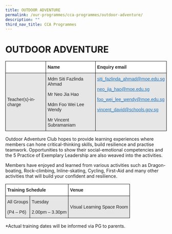```yaml
---
title: OUTDOOR ADVENTURE
permalink: /our-programmes/cca-programmes/outdoor-adventure/
description: ""
third_nav_title: CCA Programmes
---
```

<h1><b>OUTDOOR ADVENTURE</b></h1>

<table style="border-collapse:collapse;border-spacing:0" class="tg"><thead><tr><th style="background-color:#FFF;border-color:#000000;border-style:solid;border-width:1px;color:#222;font-family:Arial, sans-serif;font-size:14px;font-weight:bold;overflow:hidden;padding:10px 5px;text-align:left;vertical-align:top;word-break:normal"></th><th style="background-color:#FFF;border-color:#000000;border-style:solid;border-width:1px;color:#222;font-family:Arial, sans-serif;font-size:14px;font-weight:bold;overflow:hidden;padding:10px 5px;text-align:left;vertical-align:top;word-break:normal"><span style="font-weight:bold">Name</span></th><th style="background-color:#FFF;border-color:#000000;border-style:solid;border-width:1px;color:#222;font-family:Arial, sans-serif;font-size:14px;font-weight:bold;overflow:hidden;padding:10px 5px;text-align:left;vertical-align:top;word-break:normal"><span style="font-weight:bold">Enquiry email</span></th></tr></thead><tbody><tr><td style="background-color:#E6E6E6;border-color:#000000;border-style:solid;border-width:1px;color:#222;font-family:Arial, sans-serif;font-size:14px;overflow:hidden;padding:10px 5px;text-align:left;vertical-align:middle;word-break:normal">Teacher(s)-in-charge</td><td style="background-color:#E6E6E6;border-color:#000000;border-style:solid;border-width:1px;color:#222;font-family:Arial, sans-serif;font-size:14px;overflow:hidden;padding:10px 5px;text-align:left;vertical-align:middle;word-break:normal">Mdm Siti Fazlinda Ahmad<br><br>Mr Neo Jia Hao<br><br>Mdm Foo Wei Lee Wendy<br><br>Mr Vincent Subramaniam</td><td style="background-color:#E6E6E6;border-color:#000000;border-style:solid;border-width:1px;color:#1E73BE;font-family:Arial, sans-serif;font-size:14px;overflow:hidden;padding:10px 5px;text-align:left;text-decoration:underline;vertical-align:top;word-break:normal"><a href="mailto:siti_fazlinda_ahmad@moe.edu.sg" target="_blank" rel="noopener noreferrer"><span style="text-decoration:underline;color:#1E73BE;background-color:transparent">siti_fazlinda_ahmad@moe.edu.sg</span></a><br><br><a href="mailto:neo_jia_hao@moe.edu.sg" target="_blank" rel="noopener noreferrer"><span style="text-decoration:underline;color:#1E73BE;background-color:transparent">neo_jia_hao@moe.edu.sg</span></a><br><br><a href="mailto:foo_wei_lee_wendy@moe.edu.sg" target="_blank" rel="noopener noreferrer"><span style="text-decoration:underline;color:#1E73BE;background-color:transparent">foo_wei_lee_wendy@moe.edu.sg</span></a><br><br><a href="mailto:vincent_david@schools.gov.sg" target="_blank" rel="noopener noreferrer"><span style="text-decoration:underline;color:#1E73BE;background-color:transparent">vincent_david@schools.gov.sg</span></a></td></tr></tbody></table>



Outdoor Adventure Club hopes to provide learning experiences where members can hone critical-thinking skills, build resilience and practise teamwork. Opportunities to show their social-emotional competencies and the 5 Practice of Exemplary Leadership are also weaved into the activities.

Members have enjoyed and learned from various activities such as Dragon-boating, Rock-climbing, Inline-skating, Cycling, First-Aid and many other activities that will build your confident and resilience.

<table style="border-collapse:collapse;border-spacing:0" class="tg"><thead><tr><th style="background-color:#FFF;border-color:#000000;border-style:solid;border-width:1px;color:#222;font-family:Arial, sans-serif;font-size:14px;font-weight:bold;overflow:hidden;padding:10px 5px;text-align:left;vertical-align:top;word-break:normal" colspan="2"><span style="font-weight:bold">Training Schedule</span></th><th style="background-color:#FFF;border-color:#000000;border-style:solid;border-width:1px;color:#222;font-family:Arial, sans-serif;font-size:14px;font-weight:bold;overflow:hidden;padding:10px 5px;text-align:left;vertical-align:top;word-break:normal"><span style="font-weight:bold">Venue</span></th></tr></thead><tbody><tr><td style="background-color:#E6E6E6;border-color:#000000;border-style:solid;border-width:1px;color:#222;font-family:Arial, sans-serif;font-size:14px;overflow:hidden;padding:10px 5px;text-align:left;vertical-align:middle;word-break:normal">All Groups<br><br>(P4 – P6)</td><td style="background-color:#E6E6E6;border-color:#000000;border-style:solid;border-width:1px;color:#222;font-family:Arial, sans-serif;font-size:14px;overflow:hidden;padding:10px 5px;text-align:left;vertical-align:middle;word-break:normal">Tuesday<br><br>2.00pm – 3.30pm</td><td style="background-color:#E6E6E6;border-color:#000000;border-style:solid;border-width:1px;color:#222;font-family:Arial, sans-serif;font-size:14px;overflow:hidden;padding:10px 5px;text-align:left;vertical-align:middle;word-break:normal">Visual Learning Space Room</td></tr></tbody></table>

\*Actual training dates will be informed via PG to parents.
